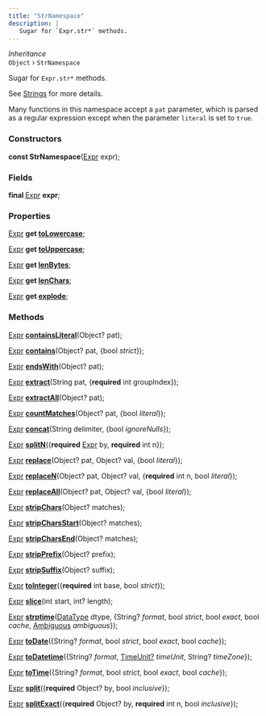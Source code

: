 ```yaml
---
title: "StrNamespace"
description: |
   Sugar for `Expr.str*` methods.
---
```

*Inheritance*  
<code>Object</code> &rsaquo;
 `StrNamespace`

 Sugar for `Expr.str*` methods.

 See [Strings](https://docs.pola.rs/user-guide/expressions/strings) for more details.

 Many functions in this namespace accept a `pat` parameter, which is parsed
 as a regular expression except when the parameter `literal` is set to `true`.

### Constructors
<dl>
<dt>

<span class="dart-code"><strong>const StrNamespace</strong>(<span class="nobr">[Expr] expr</span>);</span>
</dt>
</dl>

### Fields
<dl>
<dt>

<span class="dart-code"><strong>final </strong>[Expr] <strong>expr</strong>;</span>
</dt>
</dl>

### Properties
<dl>
<dt>

<span class="dart-code">[Expr] <strong>get [toLowercase](toLowercase)</strong>;</span>
</dt>
<dt>

<span class="dart-code">[Expr] <strong>get [toUppercase](toUppercase)</strong>;</span>
</dt>
<dt>

<span class="dart-code">[Expr] <strong>get [lenBytes](lenBytes)</strong>;</span>
</dt>
<dt>

<span class="dart-code">[Expr] <strong>get [lenChars](lenChars)</strong>;</span>
</dt>
<dt>

<span class="dart-code">[Expr] <strong>get [explode](explode)</strong>;</span>
</dt>
</dl>

### Methods
<dl>
<dt>

<span class="dart-code">[Expr] [<strong>containsLiteral](containsLiteral)</strong>(<span class="nobr">Object? pat</span>);</span>
</dt>
<dt>

<span class="dart-code">[Expr] [<strong>contains](contains)</strong>(<span class="nobr">Object? pat</span>, {<span class="nobr">bool <i>strict</i></span>});</span>
</dt>
<dt>

<span class="dart-code">[Expr] [<strong>endsWith](endsWith)</strong>(<span class="nobr">Object? pat</span>);</span>
</dt>
<dt>

<span class="dart-code">[Expr] [<strong>extract](extract)</strong>(<span class="nobr">String pat</span>, {<span class="nobr"><strong>required</strong> int groupIndex</span>});</span>
</dt>
<dt>

<span class="dart-code">[Expr] [<strong>extractAll](extractAll)</strong>(<span class="nobr">Object? pat</span>);</span>
</dt>
<dt>

<span class="dart-code">[Expr] [<strong>countMatches](countMatches)</strong>(<span class="nobr">Object? pat</span>, {<span class="nobr">bool <i>literal</i></span>});</span>
</dt>
<dt>

<span class="dart-code">[Expr] [<strong>concat](concat)</strong>(<span class="nobr">String delimiter</span>, {<span class="nobr">bool <i>ignoreNulls</i></span>});</span>
</dt>
<dt>

<span class="dart-code">[Expr] [<strong>splitN](splitN)</strong>({<span class="nobr"><strong>required</strong> [Expr] by</span>, <span class="nobr"><strong>required</strong> int n</span>});</span>
</dt>
<dt>

<span class="dart-code">[Expr] [<strong>replace](replace)</strong>(<span class="nobr">Object? pat</span>, <span class="nobr">Object? val</span>, {<span class="nobr">bool <i>literal</i></span>});</span>
</dt>
<dt>

<span class="dart-code">[Expr] [<strong>replaceN](replaceN)</strong>(<span class="nobr">Object? pat</span>, <span class="nobr">Object? val</span>, {<span class="nobr"><strong>required</strong> int n</span>, <span class="nobr">bool <i>literal</i></span>});</span>
</dt>
<dt>

<span class="dart-code">[Expr] [<strong>replaceAll](replaceAll)</strong>(<span class="nobr">Object? pat</span>, <span class="nobr">Object? val</span>, {<span class="nobr">bool <i>literal</i></span>});</span>
</dt>
<dt>

<span class="dart-code">[Expr] [<strong>stripChars](stripChars)</strong>(<span class="nobr">Object? matches</span>);</span>
</dt>
<dt>

<span class="dart-code">[Expr] [<strong>stripCharsStart](stripCharsStart)</strong>(<span class="nobr">Object? matches</span>);</span>
</dt>
<dt>

<span class="dart-code">[Expr] [<strong>stripCharsEnd](stripCharsEnd)</strong>(<span class="nobr">Object? matches</span>);</span>
</dt>
<dt>

<span class="dart-code">[Expr] [<strong>stripPrefix](stripPrefix)</strong>(<span class="nobr">Object? prefix</span>);</span>
</dt>
<dt>

<span class="dart-code">[Expr] [<strong>stripSuffix](stripSuffix)</strong>(<span class="nobr">Object? suffix</span>);</span>
</dt>
<dt>

<span class="dart-code">[Expr] [<strong>toInteger](toInteger)</strong>({<span class="nobr"><strong>required</strong> int base</span>, <span class="nobr">bool <i>strict</i></span>});</span>
</dt>
<dt>

<span class="dart-code">[Expr] [<strong>slice](slice)</strong>(<span class="nobr">int start</span>, <span class="nobr">int? length</span>);</span>
</dt>
<dt>

<span class="dart-code">[Expr] [<strong>strptime](strptime)</strong>(<span class="nobr">[DataType] dtype</span>, {<span class="nobr">String? <i>format</i></span>, <span class="nobr">bool <i>strict</i></span>, <span class="nobr">bool <i>exact</i></span>, <span class="nobr">bool <i>cache</i></span>, <span class="nobr">[Ambiguous] <i>ambiguous</i></span>});</span>
</dt>
<dt>

<span class="dart-code">[Expr] [<strong>toDate](toDate)</strong>({<span class="nobr">String? <i>format</i></span>, <span class="nobr">bool <i>strict</i></span>, <span class="nobr">bool <i>exact</i></span>, <span class="nobr">bool <i>cache</i></span>});</span>
</dt>
<dt>

<span class="dart-code">[Expr] [<strong>toDatetime](toDatetime)</strong>({<span class="nobr">String? <i>format</i></span>, <span class="nobr">[TimeUnit?] <i>timeUnit</i></span>, <span class="nobr">String? <i>timeZone</i></span>});</span>
</dt>
<dt>

<span class="dart-code">[Expr] [<strong>toTime](toTime)</strong>({<span class="nobr">String? <i>format</i></span>, <span class="nobr">bool <i>strict</i></span>, <span class="nobr">bool <i>exact</i></span>, <span class="nobr">bool <i>cache</i></span>});</span>
</dt>
<dt>

<span class="dart-code">[Expr] [<strong>split](split)</strong>({<span class="nobr"><strong>required</strong> Object? by</span>, <span class="nobr">bool <i>inclusive</i></span>});</span>
</dt>
<dt>

<span class="dart-code">[Expr] [<strong>splitExact](splitExact)</strong>({<span class="nobr"><strong>required</strong> Object? by</span>, <span class="nobr"><strong>required</strong> int n</span>, <span class="nobr">bool <i>inclusive</i></span>});</span>
</dt>
</dl>



[Expr]: /reference/classes/expr
[DataType]: /reference/classes/datatype
[Ambiguous]: /reference/enums/ambiguous
[TimeUnit?]: /reference/enums/timeunit